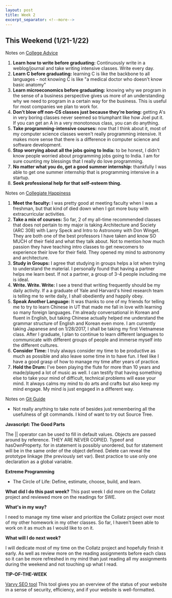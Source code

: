 ```yaml
---
layout: post
title: Week 2
excerpt_separator: <!--more-->
---
```


<!--more-->

## This Weekend (1/21-1/22)

Notes on [College Advice](https://www.joelonsoftware.com/2005/01/02/advice-for-computer-science-college-students/)

1. **Learn how to write before graduating:** Continuously write in a weblog/journal and take writing intensive classes. Write every day. 
2. **Learn C before graduating:** learning C is like the backbone to all languages - not knowing C is like "a medical doctor who doesn't know basic anatomy"
3. **Learn microeconomics before graduating:** knowing why we program in the sense of a business perspective gives us more of an understanding why we need to program in a certain way for the business. This is useful for most companies we plan to work for. 
4. **Don’t blow off non-CS classes just because they’re boring:** getting A's in very boring classes never seemed so triumphant like how Joel put it. If you can get an A in a very monotonous class, you can do anything. 
5. **Take programming-intensive courses:** now that I think about it, most of my computer science classes weren't really programming intensive. It makes more sense that there is a difference in computer science and software development. 
6. **Stop worrying about all the jobs going to India:** to be honest, I didn't know people worried about programming jobs going to India. I am for sure counting my blessings that I really do love programming.
7. **No matter what you do, get a good summer internship:** thankfully I was able to get one summer internship that is programming intensive in a startup. 
8. **Seek professional help for that self-esteem thing.**

Notes on [Collegiate Happiness](http://www.nytimes.com/2001/04/08/education/books-the-harvard-guide-to-happiness.html)

1. **Meet the faculty:** I was pretty good at meeting faculty when I was a freshman, but that kind of died down when I got more busy with extracurricular activities. 
2. **Take a mix of courses:** So far, 2 of my all-time recommended classes that does not pertain to my major is taking Architecture and Society (ARC 308) with Larry Speck and Intro to Astronomy with Don Winget. They are both one of the best professors I have taken and know SO MUCH of their field and what they talk about. Not to mention how much passion they have teaching intro classes to get newcomers to experience their love for their field. They opened my mind to astronomy and architecture. 
3. **Study in Groups:** I agree that studying in groups helps a lot when trying to understand the material. I personally found that having a partner helps me learn best. If not a partner, a group of 3-4 people including me is ideal. 
4. **Write. Write. Write:** I see a trend that writing frequently should be my daily activity. If a a graduate of Yale and Harvard's hired research team is telling me to write daily, I shall obediently and happily obey. 
5. **Speak Another Language:** It was thanks to one of my friends for telling me to try to learn Chinese in UT that made me fall in love with learning so many foreign languages. I'm already conversational in Korean and fluent in English, but taking Chinese actually helped me understand the grammar structure of English and Korean even more. I am currently taking Japanese and on 1/28/2017, I shall be taking my first Vietnamese class. After I graduate, I plan to continue to learn different languages to communicate with different groups of people and immerse myself into the different cultures. 
6. **Consider Time:** I truly always consider my time to be productive as much as possible and also leave some time in to have fun. I feel like I have a good grasp of how to manage my time after years of practice. 
7. **Hold the Drum:** I've been playing the flute for more than 10 years and made/played a lot of music as well. I can testify that having something else to take your mind of difficult, technical problems will ease your mind. It always calms my mind to do arts and crafts but also keep my mind engage. My mind is just engaged in a different way. 

Notes on [Git Guide](http://rogerdudler.github.io/git-guide/)

* Not really anything to take note of besides just remembering all the usefulness of git commands. I kind of want to try out Source Tree. 

**Javascript: The Good Parts**

The || operator can be used to fill in default values.
Objects are passed around by reference. 
THEY ARE NEVER COPIED.
Typeof and hasOwnProperty.
for in statement is possibly unordered, but for statement will be in the same order of the object defined.
Delete can reveal the prototype linkage (the previously set var).
Best practice to use only one declaration as a global variable.

**Extreme Programming**

* The Circle of Life: Define, estimate, choose, build, and learn.

**What did I do this past week?**
This past week I did more on the Collatz project and reviewed more on the readings for SWE. 

**What's in my way?**

I need to manage my time wiser and prioritize the Collatz project over most of my other homework in my other classes. So far, I haven't been able to work on it as much as I would like to on it. 

**What will I do next week?**

I will dedicate most of my time on the Collatz project and hopefully finish it early. As well as review more on the reading assignments before each class so it can be more refreshed in my mind than just reading all my assignments during the weekend and not touching up what I read. 

**TIP-OF-THE-WEEK**

[Varvy SEO tool](https://varvy.com/)
This tool gives you an overview of the status of your website in a sense of security, efficiency, and if your website is well-formatted. 